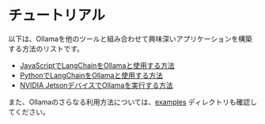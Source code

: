 # チュートリアル

以下は、Ollamaを他のツールと組み合わせて興味深いアプリケーションを構築する方法のリストです。

- [JavaScriptでLangChainをOllamaと使用する方法](./tutorials/langchainjs.md)
- [PythonでLangChainをOllamaと使用する方法](./tutorials/langchainpy.md)
- [NVIDIA JetsonデバイスでOllamaを実行する方法](./tutorials/nvidia-jetson.md)

また、Ollamaのさらなる利用方法については、[examples](../examples) ディレクトリも確認してください。
